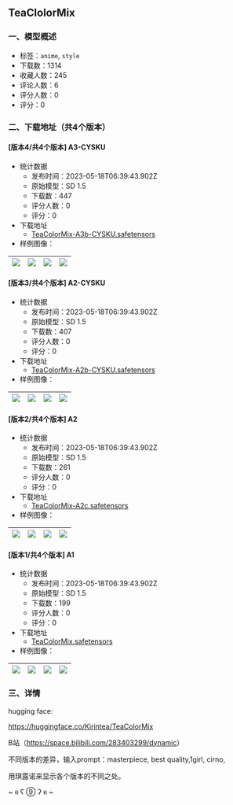## TeaClolorMix
### 一、模型概述

- 标签：`anime`, `style`
- 下载数：1314
- 收藏人数：245
- 评论人数：6
- 评分人数：0
- 评分：0

### 二、下载地址（共4个版本）

#### [版本4/共4个版本] A3-CYSKU

- 统计数据
  - 发布时间：2023-05-18T06:39:43.902Z
  - 原始模型：SD 1.5
  - 下载数：447
  - 评分人数：0
  - 评分：0
- 下载地址
  - [TeaColorMix-A3b-CYSKU.safetensors](https://civitai.com/api/download/models/55765)
- 样例图像：

| <img src="https://image.civitai.com/xG1nkqKTMzGDvpLrqFT7WA/bf6903bd-d13c-43e1-ddf4-58b14211d700/width=450/604154.jpeg" /> | <img src="https://image.civitai.com/xG1nkqKTMzGDvpLrqFT7WA/09d4a278-1af7-4876-5deb-0b28f34f7c00/width=450/604153.jpeg" /> | <img src="https://image.civitai.com/xG1nkqKTMzGDvpLrqFT7WA/3db91820-1226-485b-a75e-67931380f200/width=450/604151.jpeg" /> | <img src="https://image.civitai.com/xG1nkqKTMzGDvpLrqFT7WA/51f9203b-e83f-42f9-3d87-bd10be709300/width=450/604150.jpeg" /> |
| ---- | ---- | ---- | ---- |

#### [版本3/共4个版本] A2-CYSKU

- 统计数据
  - 发布时间：2023-05-18T06:39:43.902Z
  - 原始模型：SD 1.5
  - 下载数：407
  - 评分人数：0
  - 评分：0
- 下载地址
  - [TeaColorMix-A2b-CYSKU.safetensors](https://civitai.com/api/download/models/53340)
- 样例图像：

| <img src="https://image.civitai.com/xG1nkqKTMzGDvpLrqFT7WA/7aed240e-febe-4aae-d203-ca9701302000/width=450/576579.jpeg" /> | <img src="https://image.civitai.com/xG1nkqKTMzGDvpLrqFT7WA/201e9970-3174-4015-fcf2-c06c18e2a700/width=450/576580.jpeg" /> | <img src="https://image.civitai.com/xG1nkqKTMzGDvpLrqFT7WA/7afe0c4a-fb49-442e-a739-de051219d600/width=450/576582.jpeg" /> | <img src="https://image.civitai.com/xG1nkqKTMzGDvpLrqFT7WA/9217f2ad-20ef-4abc-6423-fd4aa7da1400/width=450/576583.jpeg" /> |
| ---- | ---- | ---- | ---- |

#### [版本2/共4个版本] A2

- 统计数据
  - 发布时间：2023-05-18T06:39:43.902Z
  - 原始模型：SD 1.5
  - 下载数：261
  - 评分人数：0
  - 评分：0
- 下载地址
  - [TeaColorMix-A2c.safetensors](https://civitai.com/api/download/models/52911)
- 样例图像：

| <img src="https://image.civitai.com/xG1nkqKTMzGDvpLrqFT7WA/659db018-2704-45fc-e927-97e8c387c200/width=450/572641.jpeg" /> | <img src="https://image.civitai.com/xG1nkqKTMzGDvpLrqFT7WA/3f210806-3211-432c-25a1-8bfc215f1000/width=450/572643.jpeg" /> | <img src="https://image.civitai.com/xG1nkqKTMzGDvpLrqFT7WA/e67a6f8b-0089-42df-008c-e495a162f400/width=450/572644.jpeg" /> | <img src="https://image.civitai.com/xG1nkqKTMzGDvpLrqFT7WA/4a9cbf7c-3848-4c6a-45bb-fdf8d0427300/width=450/572642.jpeg" /> |
| ---- | ---- | ---- | ---- |

#### [版本1/共4个版本] A1

- 统计数据
  - 发布时间：2023-05-18T06:39:43.902Z
  - 原始模型：SD 1.5
  - 下载数：199
  - 评分人数：0
  - 评分：0
- 下载地址
  - [TeaColorMix.safetensors](https://civitai.com/api/download/models/52195)
- 样例图像：

| <img src="https://image.civitai.com/xG1nkqKTMzGDvpLrqFT7WA/d3edb0ca-54c3-4f69-8501-ef2ce47dd700/width=450/562637.jpeg" /> | <img src="https://image.civitai.com/xG1nkqKTMzGDvpLrqFT7WA/f22fd3a7-78fb-46a3-d294-a9e7b55c4e00/width=450/562636.jpeg" /> | <img src="https://image.civitai.com/xG1nkqKTMzGDvpLrqFT7WA/26a5401d-b0d2-4204-c8de-cc6eff19a500/width=450/562638.jpeg" /> | <img src="https://image.civitai.com/xG1nkqKTMzGDvpLrqFT7WA/aad57d46-4fa4-44a1-79ba-0c80b74e3000/width=450/562641.jpeg" /> |
| ---- | ---- | ---- | ---- |


### 三、详情
<p>hugging face:</p><p><a target="_blank" rel="ugc" href="https://huggingface.co/Kirintea/TeaColorMix">https://huggingface.co/Kirintea/TeaColorMix</a></p><p>B站（<a target="_blank" rel="ugc" href="https://space.bilibili.com/283403299/dynamic">https://space.bilibili.com/283403299/dynamic</a>）</p><p></p><p>不同版本的差异，输入prompt：masterpiece, best quality,1girl, cirno,</p><p>用琪露诺来显示各个版本的不同之处。</p><p>~ ฅ ʕ ⑨ ʔ ฅ ~</p><p></p>